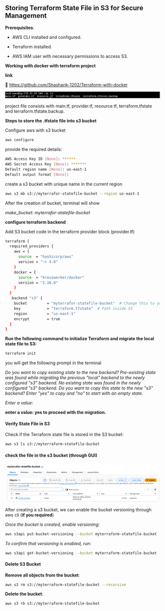 ## Storing Terraform State File in S3 for Secure Management

**Prerequisites**:

- AWS CLI installed and configured.

- Terraform installed.

- AWS IAM user with necessary permissions to access S3.

**Working with docker with terraform project**

**link** 

🔗  https://github.com/Shashank-1202/Terraform-with-docker

 ![alt text](image-1.png) 
  
project file consists with main.tf, provider.tf, resource.tf, terraform.tfstate and terraform.tfstate.backup.

**Steps to store the .tfstate file into s3 bucket**

Configure aws with s3 bucket
```sh
aws configure
```
provide the required details:
```sh
AWS Access Key ID [None]: ******
AWS Secret Access Key [None]: *******
Default region name [None]: us-east-1
Default output format [None]: 
```
create a s3 bucket with unique name in the current region
```sh
aws s3 mb s3://myterrafor-statefile-bucket --region us-east-1
```
After the creation of bucket, terminal will show

*make_bucket: myterrafor-statefile-bucket*

**configure terraform backend**

Add S3 bucket code in the terraform provider block (provider.tf)
```sh
terraform {
  required_providers {
    aws = {
      source  = "hashicorp/aws"
      version = "~> 4.0"
    }
    docker = {
      source  = "kreuzwerker/docker"
      version = "2.16.0"
    }
  }
   backend "s3" {
    bucket         = "myterrafor-statefile-bucket"  # Change this to your actual S3 bucket name
    key            = "terraform.tfstate"  # Path inside S3
    region         = "us-east-1"
    encrypt        = true
  }
}
```
**Run the following command to initialize Terraform and migrate the local state file to S3:**
```sh
terraform init
```
you will get the following prompt in the terminal

*Do you want to copy existing state to the new backend?*
  *Pre-existing state was found while migrating the previous "local" backend to the*
  *newly configured "s3" backend. No existing state was found in the newly*
  *configured "s3" backend. Do you want to copy this state to the new "s3"*
  *backend? Enter "yes" to copy and "no" to start with an empty state.*

  *Enter a value*:

  **enter a value: yes to proceed with the migration.**

  #### Verify State File in S3

  Check if the Terraform state file is stored in the S3 bucket:
  
  ```sh
  aws s3 ls s3://myterraform-statefile-bucket
  ```

  #### check the file in the s3 bucket (through GUI)
  
  ![alt text](image.png)


  After creating a s3 bucket, we can enable the bucket versioning through aws cli (**if you required**)

  *Once the bucket is created, enable versioning*:
 ```sh
 aws s3api put-bucket-versioning --bucket myterraform-statefile-bucket --versioning-configuration Status=Enabled
 ```
 *To confirm that versioning is enabled, run*:
 ```sh
 aws s3api get-bucket-versioning --bucket myterraform-statefile-bucket
 ```
 #### Delete S3 Bucket


**Remove all objects from the bucket**:
```sh
aws s3 rm s3://myterraform-statefile-bucket --recursive
```
**Delete the bucket**:
```sh
aws s3 rb s3://myterraform-statefile-bucket
```
